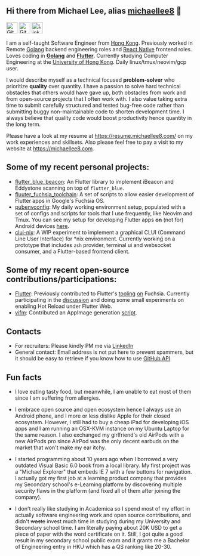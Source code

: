 ## Hi there from Michael Lee, alias [michaellee8][1] 👋

[<img src="https://simpleicons.org/icons/github.svg" alt="GitHub" width="30"/>][github]
[<img src="https://simpleicons.org/icons/gitlab.svg" alt="GitLab" width="30"/>][gitlab]
[<img src="https://simpleicons.org/icons/linkedin.svg" alt="Linkedn" width="30"/>][linkedin]


I am a self-taught Software Engineer from [Hong Kong][2]. Previously worked in Remote [Golang][3] backend engineering roles and [React Native][5] frontend roles. Loves coding in **[Golang][3]** and **[Flutter][4]**. Currently studying Computer Engineering at the [University of Hong Kong][6]. Daily linux/tmux/neovim/gcp user. 

I would describe myself as a technical focused **problem-solver** who prioritize **quality** over quantity. I have a passion to solve hard technical obstacles that others would have gave up, both obstacles from work and from open-source projects that I often work with. I also value taking extra time to submit carefully structured and tested bug-free code rather than submitting buggy non-maintainable code to shorten development time. I always believe that quality code would boost productivity hence quantity in the long term. 

Please have a look at my resume at https://resume.michaellee8.com/ on my work experiences and skillsets. Also please feel free to pay a visit to my website at https://michaellee8.com.

## Some of my recent personal projects:

- [flutter_blue_beacon][7]: An Flutter library to implement iBeacon and Eddystone scanning on top of `flutter_blue`.
- [fluuter_fuchsia_toolchain][8]: A set of scripts to allow easier development of Flutter apps in Google's Fuchsia OS.
- [pubenvconfig][9]: My daily working environment setup, populated with a set of configs and scripts for tools that I use frequently, like Neovim and Tmux. You can see my setup for developing Flutter apps **on** (not for) Android devices [here][11].
- [clui-nix][10]: A WIP experiment to implement a graphical CLUI (Command Line User Interface) for *nix environment. Currently working on a prototype that includes `zsh` provider, terminal ui and websocket consumer, and a Flutter-based frontend client. 

## Some of my recent open-source contributions/participations:

- [Flutter][12]: Previously contributed to Flutter's [tooling][14] [on][15] Fuchsia. Currently participating in the [discussion][13] and doing some small experiments on enabling Hot Reload under Flutter Web. 
- [vifm][16]: Contributed an AppImage generation [script][17]. 

## Contacts

- For recruiters: Please kindly PM me via [LinkedIn][18]
- General contact: Email address is not put here to prevent spammers, but it should be easy to retrieve if you know how to use [GitHub API][19]

## Fun facts

- I love eating tasty food, but meanwhile, I am unable to eat most of them since I am suffering from allergies.

- I embrace open source and open ecosystem hence I always use an Android phone, and I more or less dislike Apple for their closed ecosystem. However, I still had to buy a cheap iPad for developing iOS apps and I am running an OSX-KVM instance on my Ubuntu Laptop for the same reason. I also exchanged my girlfriend's old AirPods with a new AirPods pro since AirPod was the only decent earbuds on the market that won't make my ear itchy. 

- I started programming about 10 years ago when I borrowed a very outdated Visual Basic 6.0 book from a local library. My first project was a "Michael Explorer" that embeds IE 7 with a few buttons for navigation. I actually got my first job at a learning product company that provides my Secondary school's e-Learning platform by discovering multiple security flaws in the platform (and fixed all of them after joining the company). 

- I don't really like studying in Academica so I spend most of my effort in actually software engineering work and open source contributions, and didn't ~~waste~~ invest much time in studying during my University and Secondary school time. I am literally paying about 20K USD to get a piece of paper with the word certificate on it. Still, I got quite a good result in my secondary school public exam and it grants me a Bachelor of Engineering entry in HKU which has a QS ranking like 20-30.

[1]: https://michaellee8.com/
[2]: https://www.standwithhk.org/
[3]: https://golang.org/
[4]: https://flutter.dev/
[5]: https://reactnative.dev/
[6]: https://hku.hk/
[7]: https://github.com/michaellee8/flutter_blue_beacon/
[8]: https://github.com/michaellee8/flutter_fuchsia_toolchain/
[9]: https://github.com/michaellee8/pubenvconfig/
[10]: https://github.com/michaellee8/clui-nix/
[11]: https://github.com/michaellee8/pubenvconfig#developing-flutter-apps-on-an-android-device/
[12]: https://github.com/flutter/flutter/
[13]: https://github.com/flutter/flutter/issues/53041/
[14]: https://github.com/flutter/flutter/pull/55715/
[15]: https://github.com/flutter/flutter/pull/55664/
[16]: https://github.com/vifm/vifm/
[17]: https://github.com/vifm/vifm/pull/615/
[18]: https://linkedin.com/in/michaellee88
[19]: https://api.github.com/repos/michaellee8/michaellee8/commits

[github]: https://github.com/michaellee8
[gitlab]: https://gitlab.com/michaellee8
[linkedin]: https://linkedin.com/in/michaellee88

[github logo]: https://simpleicons.org/icons/github.svg "GitHub"
[gitlab logo]: https://simpleicons.org/icons/gitlab.svg "GitLab"
[linkedin logo]: https://simpleicons.org/icons/linkedin.svg "LinkedIn"

<!-- start-only[1]: michaellee8.com

## I am currently job seeking!

I may be the engineer you are looking for if you are finding someone who: 

- **Takes software engineering seriously**, not just care about whether that feature works, but also care about whether that feature has been implemented correctly and cleanly. 

- Cares about **long term productivity** by embracing **clean code structure**, **code review** and **testing**, rather than short term productivity by submitting code that barely works. 

- **Passionate** about software engineering, loves to read source code on open source projects and then **contribute** actual code to them instead of filing feature requests. 

- **A fast learner with a T-shape skillset**. I am more specialized in **Flutter** and **Golang** but I know a bit of pretty much all those "popular" technologies. I have previously worked in development roles that involves **React.js**, **React Native**, **PHP**, **Node.js**, **MySQL**, **Redis**, **RabbitMQ**, **Kubernetes** and **AWS**. I am a daily user of **Ubuntu Linux** and I mostly develop backend applications in **GCP** VM instance running a combination of **tmux** and **neovim**. I have also learnt a bit of **C/C++** and **Python**. 

I believe job seeking is mutual so I am also looking for a comapny that: 

- Offers a **Remote** Engineering role that allows something living in **GMT+8** (Hong Kong). I am looking forward to relocate to Canada or United States after two or three years but currently I am unable to do so. 

- Practices a **proper software development process**, in which you expect engineers to write well-structured code, and you embrace code review and testing. You have a well-formed healthy codebase that doesn't put global declarations everywhere. Preferably you open-source some of your code or even running on an **open-source business model**.

- Offers an **in-depth technical** engineering role rather than CRUD development one. I like engineering **challenges** and I am the kind of people who likes to pick up the problems that my collages faces and then work on them, but then it also means that I don't really like those boring code glueing copy and paste tasks that should have been automated via some code generation tools instead of done by bare hands, so I hope that you will offer me challenges instead of mechanic tasks.

- Understands the "myth of man-month" and "tech debt", hence **values long-term productivity** over short-term output. Some management doesn't understand why would their development team just stop typing code and spend time doing those code architecture planning, code reviews and tests, when adding an HTML button and adding and changing "a few lines" in the backend codebase would have "apparently" done the job. I hope that you would be the kind of company who would invest `2t` of time for developing code with a **proper development process** so you only got 1 bugfix that would cost you `0.3t` of time later, so it totally takes you `2.3t`, rather than pushing engineers to develop features with `0.8t` and then got 5 bugfixes that each one takes you `0.7t`, so it takes you a total of `4.3t`. You **prioritize code quality over quantity.**

- Has a **flexible** workplace culture and judges by the value created. I am not really in favour of micro-management and certainly won't be sitting in front of a webcam 8 hours per day. I hope that you will be allowing me to work when I am feeling energized so that I can produce the most value for you. I also hope that you will be judging my performance by the value I have created for you rather than the time I have spent or the lines of code I have written.

end-only[1] -->

